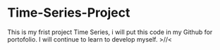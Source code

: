 # Time-Series-Project
This is my frist project Time Series, i will put this code in my Github for portofolio. I will continue to learn to develop myself. >//&lt;
